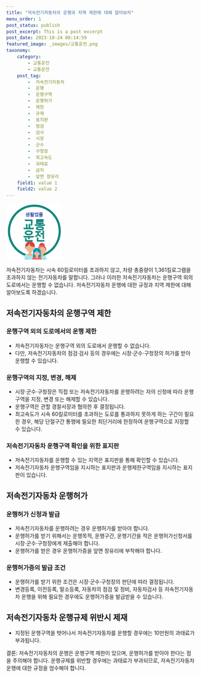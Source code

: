 ```yaml
---
title: "저속전기자동차의 운행과 지역 제한에 대해 알아보자"
menu_order: 1
post_status: publish
post_excerpt: This is a post excerpt
post_date: 2023-10-24 08:14:59
featured_image: _images/교통운전.png
taxonomy:
    category:
        - 교통운전
        - 교통운전
    post_tag:
        -  저속전기자동차
        -  운행
        -  운행구역
        -  운행허가
        -  제한
        -  규제
        -  표지판
        -  점검
        -  검사
        -  시장
        -  군수
        -  구청장
        -  최고속도
        -  과태료
        -  금지
        -  앞면 창유리
    field1: value 1
    field2: value 2
---
```


![교통운전](/_images/교통운전.png)


저속전기자동차는 시속 60킬로미터를 초과하지 않고, 차량 총중량이 1,361킬로그램을 초과하지 않는 전기자동차를 말합니다. 그러나 이러한 저속전기자동차는 운행구역 외의 도로에서는 운행할 수 없습니다. 저속전기자동차 운행에 대한 규정과 지역 제한에 대해 알아보도록 하겠습니다.

## 저속전기자동차의 운행구역 제한

### 운행구역 외의 도로에서의 운행 제한
- 저속전기자동차는 운행구역 외의 도로에서 운행할 수 없습니다.
- 다만, 저속전기자동차의 점검·검사 등의 경우에는 시장·군수·구청장의 허가를 받아 운행할 수 있습니다.

### 운행구역의 지정, 변경, 해제
- 시장·군수·구청장은 직접 또는 저속전기자동차를 운행하려는 자의 신청에 따라 운행구역을 지정, 변경 또는 해제할 수 있습니다.
- 운행구역은 관할 경찰서장과 협의한 후 결정됩니다.
- 최고속도가 시속 60킬로미터를 초과하는 도로를 통과하지 못하게 하는 구간이 필요한 경우, 해당 단절구간 통행에 필요한 최단거리에 한정하여 운행구역으로 지정할 수 있습니다.

### 저속전기자동차 운행구역 확인을 위한 표지판
- 저속전기자동차를 운행할 수 있는 지역은 표지판을 통해 확인할 수 있습니다.
- 저속전기자동차 운행구역임을 지시하는 표지판과 운행제한구역임을 지시하는 표지판이 있습니다.

## 저속전기자동차 운행허가

### 운행허가 신청과 발급
- 저속전기자동차를 운행하려는 경우 운행허가를 받아야 합니다.
- 운행허가를 받기 위해서는 운행목적, 운행구간, 운행기간을 적은 운행허가신청서를 시장·군수·구청장에게 제출해야 합니다.
- 운행허가를 받은 경우 운행허가증을 앞면 창유리에 부착해야 합니다.

### 운행허가증의 발급 조건
- 운행허가를 받기 위한 조건은 시장·군수·구청장의 판단에 따라 결정됩니다.
- 변경등록, 이전등록, 말소등록, 자동차의 점검 및 정비, 자동차검사 등 저속전기자동차 운행을 위해 필요한 경우에도 운행허가증을 발급받을 수 있습니다.

## 저속전기자동차 운행규제 위반시 제재

- 지정된 운행구역을 벗어나서 저속전기자동차를 운행할 경우에는 10만원의 과태료가 부과됩니다.

결론:
저속전기자동차의 운행은 운행구역 제한이 있으며, 운행허가를 받아야 한다는 점을 주의해야 합니다. 운행규제를 위반할 경우에는 과태료가 부과되므로, 저속전기자동차 운행에 대한 규정을 엄수해야 합니다.

